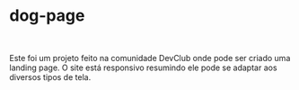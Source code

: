 <h1>dog-page</h1>
<br>
<p>Este foi um projeto feito na comunidade DevClub onde pode ser criado uma landing page. O site está
responsivo resumindo ele pode se adaptar aos diversos tipos de tela.</p>
